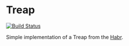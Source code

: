 # Treap

[![Build Status](https://travis-ci.org/MarkMarkyMarkus/Treap.svg?branch=master)](https://travis-ci.org/MarkMarkyMarkus/Treap)

Simple implementation of a Treap from the [Habr](https://habr.com/ru/post/101818/ "Декартово дерево").